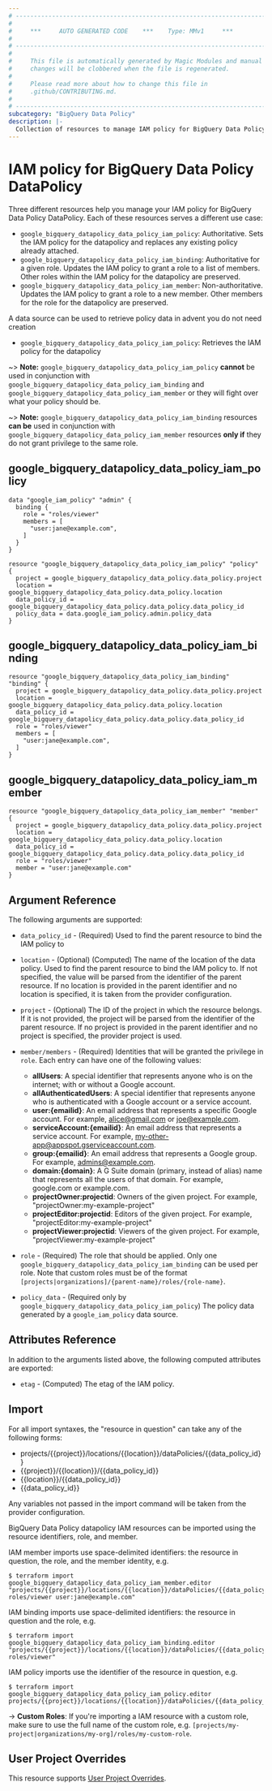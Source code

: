 ```yaml
---
# ----------------------------------------------------------------------------
#
#     ***     AUTO GENERATED CODE    ***    Type: MMv1     ***
#
# ----------------------------------------------------------------------------
#
#     This file is automatically generated by Magic Modules and manual
#     changes will be clobbered when the file is regenerated.
#
#     Please read more about how to change this file in
#     .github/CONTRIBUTING.md.
#
# ----------------------------------------------------------------------------
subcategory: "BigQuery Data Policy"
description: |-
  Collection of resources to manage IAM policy for BigQuery Data Policy DataPolicy
---
```


# IAM policy for BigQuery Data Policy DataPolicy
Three different resources help you manage your IAM policy for BigQuery Data Policy DataPolicy. Each of these resources serves a different use case:

* `google_bigquery_datapolicy_data_policy_iam_policy`: Authoritative. Sets the IAM policy for the datapolicy and replaces any existing policy already attached.
* `google_bigquery_datapolicy_data_policy_iam_binding`: Authoritative for a given role. Updates the IAM policy to grant a role to a list of members. Other roles within the IAM policy for the datapolicy are preserved.
* `google_bigquery_datapolicy_data_policy_iam_member`: Non-authoritative. Updates the IAM policy to grant a role to a new member. Other members for the role for the datapolicy are preserved.

A data source can be used to retrieve policy data in advent you do not need creation

* `google_bigquery_datapolicy_data_policy_iam_policy`: Retrieves the IAM policy for the datapolicy

~> **Note:** `google_bigquery_datapolicy_data_policy_iam_policy` **cannot** be used in conjunction with `google_bigquery_datapolicy_data_policy_iam_binding` and `google_bigquery_datapolicy_data_policy_iam_member` or they will fight over what your policy should be.

~> **Note:** `google_bigquery_datapolicy_data_policy_iam_binding` resources **can be** used in conjunction with `google_bigquery_datapolicy_data_policy_iam_member` resources **only if** they do not grant privilege to the same role.




## google\_bigquery\_datapolicy\_data\_policy\_iam\_policy

```hcl
data "google_iam_policy" "admin" {
  binding {
    role = "roles/viewer"
    members = [
      "user:jane@example.com",
    ]
  }
}

resource "google_bigquery_datapolicy_data_policy_iam_policy" "policy" {
  project = google_bigquery_datapolicy_data_policy.data_policy.project
  location = google_bigquery_datapolicy_data_policy.data_policy.location
  data_policy_id = google_bigquery_datapolicy_data_policy.data_policy.data_policy_id
  policy_data = data.google_iam_policy.admin.policy_data
}
```

## google\_bigquery\_datapolicy\_data\_policy\_iam\_binding

```hcl
resource "google_bigquery_datapolicy_data_policy_iam_binding" "binding" {
  project = google_bigquery_datapolicy_data_policy.data_policy.project
  location = google_bigquery_datapolicy_data_policy.data_policy.location
  data_policy_id = google_bigquery_datapolicy_data_policy.data_policy.data_policy_id
  role = "roles/viewer"
  members = [
    "user:jane@example.com",
  ]
}
```

## google\_bigquery\_datapolicy\_data\_policy\_iam\_member

```hcl
resource "google_bigquery_datapolicy_data_policy_iam_member" "member" {
  project = google_bigquery_datapolicy_data_policy.data_policy.project
  location = google_bigquery_datapolicy_data_policy.data_policy.location
  data_policy_id = google_bigquery_datapolicy_data_policy.data_policy.data_policy_id
  role = "roles/viewer"
  member = "user:jane@example.com"
}
```


## Argument Reference

The following arguments are supported:

* `data_policy_id` - (Required) Used to find the parent resource to bind the IAM policy to
* `location` - (Optional) (Computed) The name of the location of the data policy.
 Used to find the parent resource to bind the IAM policy to. If not specified,
  the value will be parsed from the identifier of the parent resource. If no location is provided in the parent identifier and no
  location is specified, it is taken from the provider configuration.

* `project` - (Optional) The ID of the project in which the resource belongs.
    If it is not provided, the project will be parsed from the identifier of the parent resource. If no project is provided in the parent identifier and no project is specified, the provider project is used.

* `member/members` - (Required) Identities that will be granted the privilege in `role`.
  Each entry can have one of the following values:
  * **allUsers**: A special identifier that represents anyone who is on the internet; with or without a Google account.
  * **allAuthenticatedUsers**: A special identifier that represents anyone who is authenticated with a Google account or a service account.
  * **user:{emailid}**: An email address that represents a specific Google account. For example, alice@gmail.com or joe@example.com.
  * **serviceAccount:{emailid}**: An email address that represents a service account. For example, my-other-app@appspot.gserviceaccount.com.
  * **group:{emailid}**: An email address that represents a Google group. For example, admins@example.com.
  * **domain:{domain}**: A G Suite domain (primary, instead of alias) name that represents all the users of that domain. For example, google.com or example.com.
  * **projectOwner:projectid**: Owners of the given project. For example, "projectOwner:my-example-project"
  * **projectEditor:projectid**: Editors of the given project. For example, "projectEditor:my-example-project"
  * **projectViewer:projectid**: Viewers of the given project. For example, "projectViewer:my-example-project"

* `role` - (Required) The role that should be applied. Only one
    `google_bigquery_datapolicy_data_policy_iam_binding` can be used per role. Note that custom roles must be of the format
    `[projects|organizations]/{parent-name}/roles/{role-name}`.

* `policy_data` - (Required only by `google_bigquery_datapolicy_data_policy_iam_policy`) The policy data generated by
  a `google_iam_policy` data source.

## Attributes Reference

In addition to the arguments listed above, the following computed attributes are
exported:

* `etag` - (Computed) The etag of the IAM policy.

## Import

For all import syntaxes, the "resource in question" can take any of the following forms:

* projects/{{project}}/locations/{{location}}/dataPolicies/{{data_policy_id}}
* {{project}}/{{location}}/{{data_policy_id}}
* {{location}}/{{data_policy_id}}
* {{data_policy_id}}

Any variables not passed in the import command will be taken from the provider configuration.

BigQuery Data Policy datapolicy IAM resources can be imported using the resource identifiers, role, and member.

IAM member imports use space-delimited identifiers: the resource in question, the role, and the member identity, e.g.
```
$ terraform import google_bigquery_datapolicy_data_policy_iam_member.editor "projects/{{project}}/locations/{{location}}/dataPolicies/{{data_policy_id}} roles/viewer user:jane@example.com"
```

IAM binding imports use space-delimited identifiers: the resource in question and the role, e.g.
```
$ terraform import google_bigquery_datapolicy_data_policy_iam_binding.editor "projects/{{project}}/locations/{{location}}/dataPolicies/{{data_policy_id}} roles/viewer"
```

IAM policy imports use the identifier of the resource in question, e.g.
```
$ terraform import google_bigquery_datapolicy_data_policy_iam_policy.editor projects/{{project}}/locations/{{location}}/dataPolicies/{{data_policy_id}}
```

-> **Custom Roles**: If you're importing a IAM resource with a custom role, make sure to use the
 full name of the custom role, e.g. `[projects/my-project|organizations/my-org]/roles/my-custom-role`.

## User Project Overrides

This resource supports [User Project Overrides](https://registry.terraform.io/providers/hashicorp/google/latest/docs/guides/provider_reference#user_project_override).
